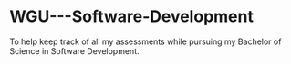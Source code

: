 # WGU---Software-Development
To help keep track of all my assessments while pursuing my Bachelor of Science in Software Development.